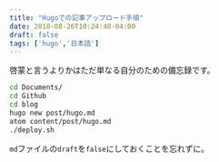 ```yaml
---
title: "Hugoでの記事アップロード手順"
date: 2018-08-26T10:24:40-04:00
draft: false
tags: ['hugo','日本語']
---
```


啓蒙と言うよりかはただ単なる自分のための備忘録です。
```.sh
cd Documents/
cd Github
cd blog
hugo new post/hugo.md
atom content/post/hugo.md
./deploy.sh
```
`md`ファイルの`draft`を`false`にしておくことを忘れずに。
